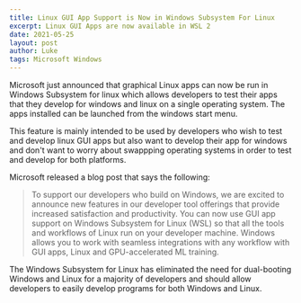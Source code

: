 ```yaml
---
title: Linux GUI App Support is Now in Windows Subsystem For Linux
excerpt: Linux GUI Apps are now available in WSL 2
date: 2021-05-25
layout: post
author: Luke
tags: Microsoft Windows
---
```


Microsoft just announced that graphical Linux apps can now be run in Windows Subsystem for linux which allows developers to test their apps that they develop for windows and linux on a single operating system. The apps installed can be launched from the windows start menu.

This feature is mainly intended to be used by developers who wish to test and develop linux GUI apps but also want to develop their app for windows and don't want to worry about swappping operating systems in order to test and develop for both platforms.

Microsoft released a blog post that says the following:

> To support our developers who build on Windows, we are excited to announce new features in our developer tool offerings that provide increased satisfaction and productivity. You can now use GUI app support on Windows Subsystem for Linux (WSL) so that all the tools and workflows of Linux run on your developer machine. Windows allows you to work with seamless integrations with any workflow with GUI apps, Linux and GPU-accelerated ML training.

The Windows Subsystem for Linux has eliminated the need for dual-booting Windows and Linux for a majority of developers and should allow developers to easily develop programs for both Windows and Linux.

